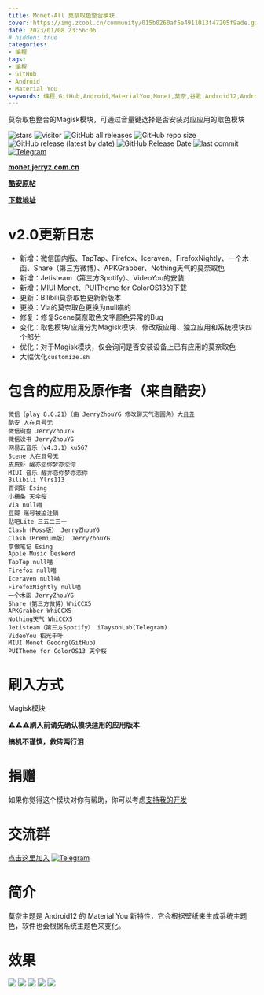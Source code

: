 ```yaml
---
title: Monet-All 莫奈取色整合模块
cover: https://img.zcool.cn/community/015b0260af5e4911013f47205f9ade.gif
date: 2023/01/08 23:56:06
# hidden: true
categories:
- 编程
tags:
- 编程
- GitHub
- Android
- Material You
keywords: 编程,GitHub,Android,MaterialYou,Monet,莫奈,谷歌,Android12,Android13
---
```


莫奈取色整合的Magisk模块，可通过音量键选择是否安装对应应用的取色模块

![stars](https://img.shields.io/github/stars/YangguangZhou/Monet-All?style=flat)
![visitor](https://visitor-badge.laobi.icu/badge?page_id=Monet-All)
![GitHub all releases](https://img.shields.io/github/downloads/YangguangZhou/Monet-All/total)
![GitHub repo size](https://img.shields.io/github/repo-size/YangguangZhou/Monet-All)
![GitHub release (latest by date)](https://img.shields.io/github/v/release/YangguangZhou/Monet-All)
![GitHub Release Date](https://img.shields.io/github/release-date/YangguangZhou/Monet-All)
![last commit](https://img.shields.io/github/last-commit/YangguangZhou/Monet-All?style=flat)
[![Telegram](https://img.shields.io/badge/Telegram-Monet__All-informational?logo=telegram)](https://monet.jerryz.com.cn/group)

**[monet.jerryz.com.cn](https://monet.jerryz.com.cn/)**

**[酷安原帖](https://monet.jerryz.com.cn/coolapk)**

**[下载地址](https://monet.jerryz.com.cn/download)**

# v2.0更新日志
 - 新增：微信国内版、TapTap、Firefox、Iceraven、FirefoxNightly、一个木函、Share（第三方微博）、APKGrabber、Nothing天气的莫奈取色
 - 新增：Jetisteam（第三方Spotify）、VideoYou的安装
 - 新增：MIUI Monet、PUITheme for ColorOS13的下载
 - 更新：Bilibili莫奈取色更新新版本
 - 更换：Via的莫奈取色更换为null喵的
 - 修复：修复Scene莫奈取色文字颜色异常的Bug
 - 变化：取色模块/应用分为Magisk模块、修改版应用、独立应用和系统模块四个部分
 - 优化：对于Magisk模块，仅会询问是否安装设备上已有应用的莫奈取色
 - 大幅优化`customize.sh`

# 包含的应用及原作者（来自酷安）
```
微信（play 8.0.21）（由 JerryZhouYG 修改聊天气泡圆角）大且丑
酷安 人在且号无
微信键盘 JerryZhouYG
微信读书 JerryZhouYG
网易云音乐（v4.3.1）ku567
Scene 人在且号无
皮皮虾 醒亦恋你梦亦恋你
MIUI 音乐 醒亦恋你梦亦恋你
Bilibili Ylrs113
百词斩 Esing
小横条 天伞桜
Via null喵
豆瓣 账号被迫注销
贴吧Lite 三五二三一
Clash（Foss版） JerryZhouYG
Clash（Premium版） JerryZhouYG
享做笔记 Esing
Apple Music Deskerd
TapTap null喵
Firefox null喵
Iceraven null喵
FirefoxNightly null喵
一个木函 JerryZhouYG
Share（第三方微博）WhiCCX5
APKGrabber WhiCCX5
Nothing天气 WhiCCX5
Jetisteam（第三方Spotify） iTaysonLab(Telegram)
VideoYou 稻光千叶
MIUI Monet Geoorg(GitHub)
PUITheme for ColorOS13 天伞桜
```

# 刷入方式
Magisk模块

**⚠️⚠️⚠️刷入前请先确认模块适用的应用版本**

**搞机不谨慎，救砖两行泪**

# 捐赠
如果你觉得这个模块对你有帮助，你可以考虑[支持我的开发](https://pay.jerryz.com.cn/)

# 交流群
[点击这里加入](https://monet.jerryz.com.cn/group)
[![Telegram](https://img.shields.io/badge/Telegram-Monet__All-informational?logo=telegram)](https://monet.jerryz.com.cn/group)

# 简介
莫奈主题是 Android12 的 Material You 新特性，它会根据壁纸来生成系统主题色，软件也会根据系统主题色来变化。

# 效果
![](https://drive.jerryz.com.cn/Photos/1.png)
![](https://drive.jerryz.com.cn/Photos/2.png)
![](https://drive.jerryz.com.cn/Photos/3.png)
![](https://drive.jerryz.com.cn/Photos/4.png)
![](https://drive.jerryz.com.cn/Photos/5.png)
